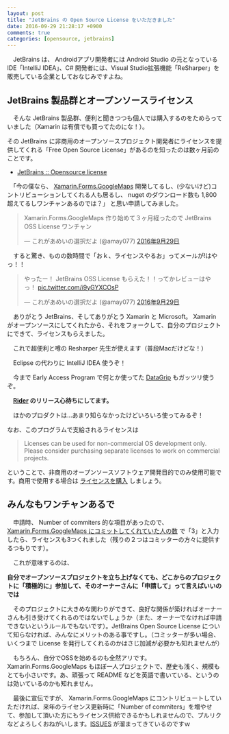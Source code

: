```yaml
---
layout: post
title: "JetBrains の Open Source License をいただきました"
date: 2016-09-29 21:28:17 +0900
comments: true
categories: [opensource, jetbrains]
---
```

　JetBrains は、 Androidアプリ開発者には Android Studio の元となっているIDE「IntelliJ IDEA」、C# 開発者には、Visual Studio拡張機能「ReSharper」を販売している企業としておなじみですよね。

<!--more-->

## JetBrains 製品群とオープンソースライセンス

　そんな JetBrains 製品群、便利と聞きつつも個人では購入するのをためらっていました（Xamarin は有償でも買ってたのにな！）。

その JetBrains に非商用のオープンソースプロジェクト開発者にライセンスを提供してくれる「Free Open Source License」があるのを知ったのは数ヶ月前のことです。

* [JetBrains :: Opensource license](https://www.jetbrains.com/buy/opensource/)

　「今の僕なら、 [Xamarin.Forms.GoogleMaps](https://github.com/amay077/Xamarin.Forms.GoogleMaps) 開発してるし、(少ないけど)コントリビューションしてくれる人も居るし、 nuget のダウンロード数も 1,800超えてるしワンチャンあるのでは？」 と思い申請してみました。

<blockquote class="twitter-tweet" data-lang="ja"><p lang="ja" dir="ltr">Xamarin.Forms.GoogleMaps 作り始めて３ヶ月経ったので JetBrains OSS License ワンチャン</p>&mdash; これがあめいの選択だよ (@amay077) <a href="https://twitter.com/amay077/status/781369150635507712">2016年9月29日</a></blockquote>
<script async src="//platform.twitter.com/widgets.js" charset="utf-8"></script>

　すると驚き、ものの数時間で「おｋ、ライセンスやるお」ってメールが!はやっ！！

<blockquote class="twitter-tweet" data-lang="ja"><p lang="ja" dir="ltr">やったー！ JetBrains OSS License もらえた！！ってかレビューはやっ！ <a href="https://t.co/i9yGYXCOsP">pic.twitter.com/i9yGYXCOsP</a></p>&mdash; これがあめいの選択だよ (@amay077) <a href="https://twitter.com/amay077/status/781428124399448064">2016年9月29日</a></blockquote>
<script async src="//platform.twitter.com/widgets.js" charset="utf-8"></script>

　ありがとう JetBrains、そしてありがとう Xamarin と Microsoft。 Xamarin がオープンソースにしてくれたから、それをフォークして、自分のプロジェクトにできて、ライセンスもらえました。

　これで超便利と噂の Resharper 先生が使えます（普段Macだけどな！）

　Eclipse の代わりに IntelliJ IDEA 使うぞ！

　今まで Early Access Program で何とか使ってた [DataGrip](https://www.jetbrains.com/datagrip/) もガッツリ使うぞ。

　**[Rider](https://www.jetbrains.com/rider/) のリリース心待ちにしてます。**

　ほかのプロダクトは…あまり知らなかったけどいろいろ使ってみるぞ！

なお、このプログラムで支給されるライセンスは

> Licenses can be used for non-commercial OS development only. Please consider purchasing separate licenses to work on commercial projects.

ということで、非商用のオープンソースソフトウェア開発目的でのみ使用可能です。商用で使用する場合は [ライセンスを購入](https://twitter.com/yusuke/status/1144116495871434753) しましょう。

## みんなもワンチャンあるで

　申請時、 Number of commiters 的な項目があったので、 [Xamarin.Forms.GoogleMaps にコミットしてくれていた人の数](https://github.com/amay077/Xamarin.Forms.GoogleMaps/graphs/contributors) で「3」と入力したら、ライセンスも3つくれました（残りの２つはコミッターの方々に提供するつもりです）。

　これが意味するのは、

**自分でオープンソースプロジェクトを立ち上げなくても、どこからのプロジェクトに「積極的に」参加して、そのオーナーさんに「申請して」って言えばいいのでは**

　そのプロジェクトに大きめな関わりができて、良好な関係が築ければオーナーさんも引き受けてくれるのではないでしょうか（また、オーナーでなければ申請できないというルールでもないです）。JetBrains Open Source License について知らなければ、みんなにメリットのある事ですし。（コミッターが多い場合、いくつまで License を発行してくれるのかはさじ加減が必要かも知れませんが）

　もちろん、自分でOSSを始めるのも全然アリです。Xamarin.Forms.GoogleMaps もほぼ一人プロジェクトで、歴史も浅く、規模もとても小さいです。あ、頑張って README などを英語で書いている、というのは効いているのかも知れません。

　最後に宣伝ですが、 Xamarin.Forms.GoogleMaps にコントリビュートしていただければ、来年のライセンス更新時に「Number of commiters」を増やせて、参加して頂いた方にもライセンス供給できるかもしれませんので、プルリクなどよろしくおねがいします。[ISSUES](https://github.com/amay077/Xamarin.Forms.GoogleMaps/issues) が溜まってきているのですｗ
